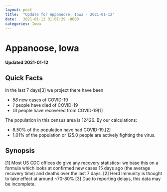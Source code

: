 ```yaml
---
layout: post
title:  "Update for Appanoose, Iowa - 2021-01-12"
date:   2021-01-12 01:01:29 -0600
categories: Iowa
---
```


# Appanoose, Iowa
#### Updated 2021-01-12

## Quick Facts

In the last 7 days[3] we project there have been
- *58* new cases of COVID-19
- *1* people have died of COVID-19
- *13* people have recovered from COVID-19[1]

The population in this census area is 12426. By our calculations:
- 8.50% of the population have had COVID-19.[2]
- 1.01% of the population or 125.0 people are actively fighting the virus.

## Synopsis




[1] Most US CDC offices do give any recovery statistics- we base this on a formula which looks at confirmed new cases
15 days ago (the average recovery time) and deaths over the last 7 days.
[2] Herd Immunity is thought to take effect at around ~70-80%
[3] Due to reporting delays, this data may be incomplete. 
    